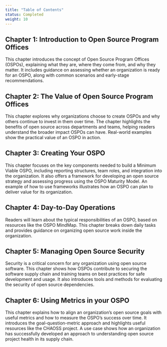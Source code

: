 ```yaml
---
title: "Table of Contents"
status: Completed
weight: 10
---
```


## Chapter 1: Introduction to Open Source Program Offices

This chapter introduces the concept of Open Source Program Offices (OSPOs), explaining what they are, where they come from, and why they matter. It includes guidance on assessing whether an organization is ready for an OSPO, along with common scenarios and early-stage recommendations.

## Chapter 2: The Value of Open Source Program Offices

This chapter explores why organizations choose to create OSPOs and why others continue to invest in them over time. The chapter highlights the benefits of open source across departments and teams, helping readers understand the broader impact OSPOs can have. Real-world examples show the practical value of an OSPO in action.

## Chapter 3: Creating Your OSPO
This chapter focuses on the key components needed to build a Minimum Viable OSPO, including reporting structures, team roles, and integration into the organization. It also offers a framework for developing an open source strategy and assessing progress using the OSPO Maturity Model. An example of how to use frameworks illustrates how an OSPO can plan to deliver value for its organization.

## Chapter 4: Day-to-Day Operations

Readers will learn about the typical responsibilities of an OSPO, based on resources like the OSPO MindMap. This chapter breaks down daily tasks and provides guidance on organizing open source work inside the organization. 

## Chapter 5: Managing Open Source Security

Security is a critical concern for any organization using open source software. This chapter shows how OSPOs contribute to securing the software supply chain and training teams on best practices for safe development and usage. It also introduces tools and methods for evaluating the security of open source dependencies.

## Chapter 6: Using Metrics in your OSPO
This chapter explains how to align an organization’s open source goals with useful metrics and how to measure the OSPO’s success over time. It introduces the goal-question-metric approach and highlights useful resources like the CHAOSS project. A use case shows how an organization has successfully developed an approach to understanding open source project health in its supply chain.
